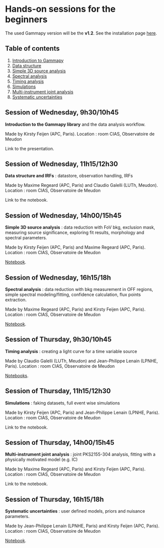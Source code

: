# Hands-on sessions for the beginners

The used Gammapy version will be the **v1.2**. See the installation page
[here](https://docs.gammapy.org/1.2/getting-started/install.html).

## Table of contents
1. [Introduction to Gammapy](#intro)
2. [Data structure](#data)
3. [Simple 3D source analysis](#tdana)
4. [Spectral analysis](#spec)
5. [Timing analysis](#time)
6. [Simulations](#simu)
7. [Multi-instrument joint analysis](#mia)
8. [Systematic uncertainties](#syst)

<a name="intro"></a>
## Session of Wednesday, 9h30/10h45
**Introduction to the Gammapy library** and the data analysis workflow.

Made by Kirsty Feijen (APC, Paris). Location : room CIAS, Observatoire de Meudon

Link to the presentation.

<a name="data"></a>
## Session of Wednesday, 11h15/12h30
**Data structure and IRFs** : datastore, observation handling, IRFs

Made by Maxime Regeard (APC, Paris) and Claudio Galelli (LUTh, Meudon). Location : room CIAS, Observatoire de Meudon

Link to the notebook.

<a name="tdana"></a>
## Session of Wednesday, 14h00/15h45
**Simple 3D source analysis** : data reduction with FoV bkg, exclusion mask, measuring source significance,
exploring fit results, morphology and spectral parameters.

Made by Kirsty Feijen (APC, Paris) and Maxime Regeard (APC, Paris). Location : room CIAS, Observatoire de Meudon

[Notebook](<3. 3D analysis/3. 3D_analysis.ipynb>).

<a name="spec"></a>
## Session of Wednesday, 16h15/18h
**Spectral analysis** : data reduction with bkg measurement in OFF regions, simple spectral
modeling/fitting, confidence calculation, flux points extraction.

Made by Maxime Regeard (APC, Paris) and Kirsty Feijen (APC, Paris). Location : room CIAS, Observatoire de Meudon

[Notebook](<4. Spectral analysis/1D_spectral.ipynb>).

<a name="time"></a>
## Session of Thursday, 9h30/10h45
**Timing analysis** : creating a light curve for a time variable source

Made by Claudio Galelli (LUTh, Meudon) and Jean-Philippe Lenain (LPNHE, Paris). Location : room CIAS, Observatoire de Meudon

[Notebooks](<5. Timing analysis>).

<a name="simu"></a>
## Session of Thursday, 11h15/12h30
**Simulations** : faking datasets, full event wise simulations

Made by Kirsty Feijen (APC, Paris) and Jean-Philippe Lenain (LPNHE, Paris). Location : room CIAS, Observatoire de Meudon

Link to the notebook.

<a name="mia"></a>
## Session of Thursday, 14h00/15h45
**Multi-instrument joint analysis** : joint PKS2155-304 analysis, fitting with a physically motivated model
(e.g. IC)

Made by Maxime Regeard (APC, Paris) and Kirsty Feijen (APC, Paris). Location : room CIAS, Observatoire de Meudon

Link to the notebook.

<a name="syst"></a>
## Session of Thursday, 16h15/18h
**Systematic uncertainties** : user defined models, priors and nuisance parameters.

Made by Jean-Philippe Lenain (LPNHE, Paris) and Kirsty Feijen (APC, Paris). Location : room CIAS, Observatoire de Meudon

[Notebook](<6. Systematic uncertainties/8. Systematic uncertainties - exercise.ipynb>).
